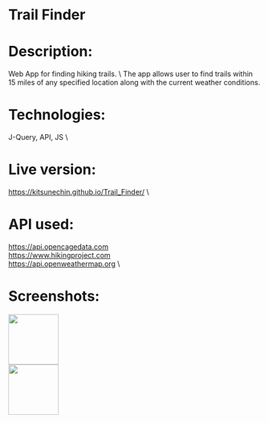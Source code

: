 # Trail Finder
# Description: 
Web App for finding hiking trails. \ 
The app allows user to find trails within 15 miles of any specified location along with the current weather conditions.
# Technologies: 
J-Query, API, JS \
# Live version: 
https://kitsunechin.github.io/Trail_Finder/ \
# API used:
https://api.opencagedata.com \
https://www.hikingproject.com \
https://api.openweathermap.org \
# Screenshots:
<img src="Assets/Screenshot_1" width="100">\
<img src="Assets/Screenshot_2" width="100">
